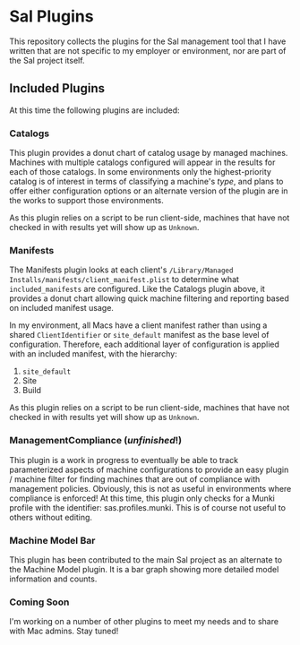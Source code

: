 # Sal Plugins
This repository collects the plugins for the Sal management tool that I have
written that are not specific to my employer or environment, nor are part of
the Sal project itself.

## Included Plugins
At this time the following plugins are included:

### Catalogs
This plugin provides a donut chart of catalog usage by managed machines.
Machines with multiple catalogs configured will appear in the results for each
of those catalogs. In some environments only the highest-priority catalog is of
interest in terms of classifying a machine's _type_, and plans to offer either
configuration options or an alternate version of the plugin are in the works to
support those environments.

As this plugin relies on a script to be run client-side, machines that have not
checked in with results yet will show up as `Unknown`.

### Manifests
The Manifests plugin looks at each client's `/Library/Managed
Installs/manifests/client_manifest.plist` to determine what
`included_manifests` are configured. Like the Catalogs plugin above, it
provides a donut chart allowing quick machine filtering and reporting based on
included manifest usage.

In my environment, all Macs have a client manifest rather than using a shared
`ClientIdentifier` or `site_default` manifest as the base level of
configuration. Therefore, each additional layer of configuration is applied
with an included manifest, with the hierarchy:

1. `site_default`
2. Site
3. Build

As this plugin relies on a script to be run client-side, machines that have not
checked in with results yet will show up as `Unknown`.

### ManagementCompliance (_unfinished_!)
This plugin is a work in progress to eventually be able to track parameterized
aspects of machine configurations to provide an easy plugin / machine filter
for finding machines that are out of compliance with management policies.
Obviously, this is not as useful in environments where compliance is enforced!
At this time, this plugin only checks for a Munki profile with the identifier:
sas.profiles.munki. This is of course not useful to others without editing.

### Machine Model Bar
This plugin has been contributed to the main Sal project as an alternate to the
Machine Model plugin. It is a bar graph showing more detailed model information
and counts.

### Coming Soon
I'm working on a number of other plugins to meet my needs and to share with Mac
admins. Stay tuned!